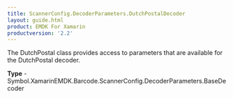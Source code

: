 ```yaml
---
title: ScannerConfig.DecoderParameters.DutchPostalDecoder
layout: guide.html
product: EMDK For Xamarin
productversion: '2.2'
---
```

The DutchPostal class provides access to parameters that are available for the DutchPostal decoder.

**Type** - Symbol.XamarinEMDK.Barcode.ScannerConfig.DecoderParameters.BaseDecoder








